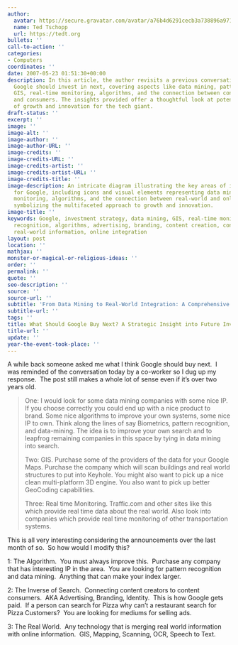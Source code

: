 ```yaml
---
author:
  avatar: https://secure.gravatar.com/avatar/a76b4d6291cecb3a738896a971bfb903?s=512&d=mp&r=g
  name: Ted Tschopp
  url: https://tedt.org
bullets: ''
call-to-action: ''
categories:
- Computers
coordinates: ''
date: 2007-05-23 01:51:30+00:00
description: In this article, the author revisits a previous conversation on what
  Google should invest in next, covering aspects like data mining, pattern recognition,
  GIS, real-time monitoring, algorithms, and the connection between content creators
  and consumers. The insights provided offer a thoughtful look at potential areas
  of growth and innovation for the tech giant.
draft-status: ''
excerpt: ''
image: ''
image-alt: ''
image-author: ''
image-author-URL: ''
image-credits: ''
image-credits-URL: ''
image-credits-artist: ''
image-credits-artist-URL: ''
image-credits-title: ''
image-description: An intricate diagram illustrating the key areas of investment suggested
  for Google, including icons and visual elements representing data mining, GIS, real-time
  monitoring, algorithms, and the connection between real-world and online information,
  symbolizing the multifaceted approach to growth and innovation.
image-title: ''
keywords: Google, investment strategy, data mining, GIS, real-time monitoring, pattern
  recognition, algorithms, advertising, branding, content creation, content consumption,
  real-world information, online integration
layout: post
location: ''
mathjax: ''
monster-or-magical-or-religious-ideas: ''
order: ''
permalink: ''
quote: ''
seo-description: ''
source: ''
source-url: ''
subtitle: 'From Data Mining to Real-World Integration: A Comprehensive Analysis'
subtitle-url: ''
tags: ''
title: What Should Google Buy Next? A Strategic Insight into Future Investments
title-url: ''
update: ''
year-the-event-took-place: ''
---
```

A while back someone asked me what I think Google should buy next.&#160; I was reminded of the conversation today by a co-worker so I dug up my response.&#160; The post still makes a whole lot of sense even if it’s over two years old.

> One: I would look for some data mining companies with some nice IP. If you choose correctly you could end up with a nice product to brand. Some nice algorithms to improve your own systems, some nice IP to own. Think along the lines of say Biometrics, pattern recognition, and data-mining. The idea is to improve your own search and to leapfrog remaining companies in this space by tying in data mining into search.
> 
> Two: GIS. Purchase some of the providers of the data for your Google Maps. Purchase the company which will scan buildings and real world structures to put into Keyhole. You might also want to pick up a nice clean multi-platform 3D engine. You also want to pick up better GeoCoding capabilities.
> 
> Three: Real time Monitoring. Traffic.com and other sites like this which provide real time data about the real world. Also look into companies which provide real time monitoring of other transportation systems.

This is all very interesting considering the announcements over the last month of so.&#160; So how would I modify this?

1: The Algorithm.&#160; You must always improve this.&#160; Purchase any company that has interesting IP in the area.&#160; You are looking for pattern recognition and data mining.&#160; Anything that can make your index larger.

2: The Inverse of Search.&#160; Connecting content creators to content consumers.&#160; AKA Advertising, Branding, Identity.&#160; This is how Google gets paid.&#160; If a person can search for Pizza why can’t a restaurant search for Pizza Customers?&#160; You are looking for mediums for selling ads.&#160;

3: The Real World.&#160; Any technology that is merging real world information with online information.&#160; GIS, Mapping, Scanning, OCR, Speech to Text.
